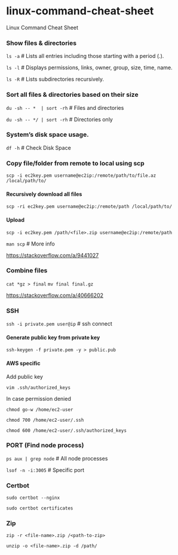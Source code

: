 # linux-command-cheat-sheet
Linux Command Cheat Sheet

### Show files & directories
`ls -a` # Lists all entries including those starting with a period (.).

`ls -l` # Displays permissions, links, owner, group, size, time, name.

`ls -R` # Lists subdirectories recursively.

### Sort all files & directories based on their size
`du -sh -- *  | sort -rh`  # Files and directories

`du -sh -- */ | sort -rh`  # Directories only

### System’s disk space usage.
`df -h` # Check Disk Space

### Copy file/folder from remote to local using scp
`scp -i ec2key.pem username@ec2ip:/remote/path/to/file.az /local/path/to/`

#### Recursively download all files
`scp -ri ec2key.pem username@ec2ip:/remote/path /local/path/to/`

#### Upload
`scp -i ec2key.pem /path/<file>.zip username@ec2ip:/remote/path`


`man scp` # More info

https://stackoverflow.com/a/9441027

### Combine files
`cat *gz > final`
`mv final final.gz`

https://stackoverflow.com/a/40666202

### SSH

`ssh -i private.pem user@ip` # ssh connect

#### Generate public key from private key
`ssh-keygen -f private.pem -y > public.pub`

#### AWS specific

Add public key

`vim .ssh/authorized_keys`

In case permission denied

`chmod go-w /home/ec2-user`

`chmod 700 /home/ec2-user/.ssh`

`chmod 600 /home/ec2-user/.ssh/authorized_keys`

### PORT (Find node process)

`ps aux | grep node`  # All node processes

`lsof -n -i:3005` # Specific port

### Certbot

`sudo certbot --nginx`

`sudo certbot certificates`


### Zip
`zip -r <file-name>.zip /<path-to-zip>`

`unzip -o <file-name>.zip -d /path/`